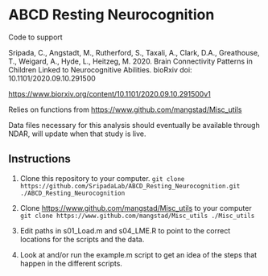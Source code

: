 # ABCD Resting Neurocognition

Code to support

Sripada, C., Angstadt, M., Rutherford, S., Taxali, A., Clark, D.A., Greathouse, T., Weigard, A., Hyde, L., Heitzeg, M. 2020. Brain Connectivity Patterns in Children Linked to Neurocognitive Abilities. bioRxiv doi: 10.1101/2020.09.10.291500

https://www.biorxiv.org/content/10.1101/2020.09.10.291500v1

Relies on functions from https://www.github.com/mangstad/Misc_utils

Data files necessary for this analysis should eventually be available through NDAR, will update when that study is live.

## Instructions 

1. Clone this repository to your computer. `git clone https://github.com/SripadaLab/ABCD_Resting_Neurocognition.git ./ABCD_Resting_Neurocognition`

1. Clone https://www.github.com/mangstad/Misc_utils to your computer `git clone https://www.github.com/mangstad/Misc_utils ./Misc_utils`

1. Edit paths in s01_Load.m and s04_LME.R to point to the correct locations for the scripts and the data.

1. Look at and/or run the example.m script to get an idea of the steps that happen in the different scripts.

